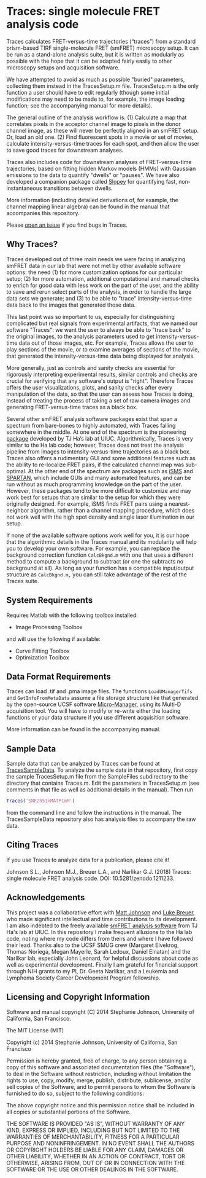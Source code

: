 # Traces: single molecule FRET analysis code

Traces calculates FRET-versus-time trajectories (“traces”) from a standard prism-based TIRF single-molecule FRET (smFRET) microscopy setup. It can be run as a stand-alone analysis suite, but it is written as modularly as possible with the hope that it can be adapted fairly easily to other microscopy setups and acquisition software.  

We have attempted to avoid as much as possible "buried" parameters, collecting them instead in the TracesSetup.m file.  TracesSetup.m is the only function a user should have to edit regularly (though some initial modifications may need to be made to, for example, the image loading function; see the accompanying manual for more details).

The general outline of the analysis workflow is: (1) Calculate a map that correlates pixels in the acceptor channel image to pixels in the donor channel image, as these will never be perfectly aligned in an smFRET setup. Or, load an old one. (2) Find fluorescent spots in a movie or set of movies, calculate intensity-versus-time traces for each spot, and then allow the user to save good traces for downstream analyses.

Traces also includes code for downstream analyses of FRET-versus-time trajectories, based on fitting hidden Markov models (HMMs) with Gaussian emissions to the data to quantify "dwells" or "pauses". We have also developed a companion package called [Slopey](https://github.com/stephlj/slopey) for quantifying fast, non-instantaneous transitions between dwells.

More information (including detailed derivations of, for example, the channel mapping linear algebra) can be found in the manual that accompanies this repository.

Please [open an issue](http://www.youtube.com/watch?v=TJlYiMp8FuY) if you find bugs in Traces. 

## Why Traces?

Traces developed out of three main needs we were facing in analyzing smFRET data in our lab that were not met by other available software options: the need (1) for more customization options for our particular setup; (2) for more automation, additional computational and manual checks to enrich for good data with less work on the part of the user, and the ability to save and rerun select parts of the analysis, in order to handle the large data sets we generate; and (3) to be able to "trace" intensity-versus-time data back to the images that generated those data. 

This last point was so important to us, especially for distinguishing complicated but real signals from experimental artifacts, that we named our software "Traces": we want the user to always be able to "trace back" to the original images, to the analysis parameters used to get intensity-versus-time data out of those images, etc. For example, Traces allows the user to play sections of the movie, or to examine averages of sections of the movie, that generated the intensity-versus-time data being displayed for analysis.

More generally, just as controls and sanity checks are essential for rigorously interpreting experimental results, similar controls and checks are crucial for verifying that any software's output is "right". Therefore Traces offers the user visualizations, plots, and sanity checks after every manipulation of the data, so that the user can assess how Traces is doing, instead of treating the process of taking a set of raw camera images and generating FRET-versus-time traces as a black box.

Several other smFRET analysis software packages exist that span a spectrum from bare-bones to highly automated, with Traces falling somewhere in the middle. At one end of the spectrum is the pioneering [package](http://cplc.illinois.edu/software/) developed by TJ Ha’s lab at UIUC. Algorithmically, Traces is very similar to the Ha lab code; however, Traces does not treat the analysis pipeline from images to intensity-versus-time trajectories as a black box. Traces also offers a rudimentary GUI and some additional features such as the ability to re-localize FRET pairs, if the calculated channel map was sub-optimal. At the other end of the spectrum are packages such as [iSMS](http://isms.au.dk/) and [SPARTAN](http://www.scottcblanchardlab.com/#!software/i7met), which include GUIs and many automated features, and can be run without as much programming knowledge on the part of the user. However, these packages tend to be more difficult to customize and may work best for setups that are similar to the setup for which they were originally designed. For example, iSMS finds FRET pairs using a nearest-neighbor algorithm, rather than a channel mapping procedure, which does not work well with the high spot density and single laser illumination in our setup. 

If none of the available software options work well for you, it is our hope that the algorithmic details in the Traces manual and its modularity will help you to develop your own software. For example, you can replace the background correction function `CalcBkgnd.m` with one that uses a different method to compute a background to subtract (or one the subtracts no background at all). As long as your function has a compatible input/output structure as `CalcBkgnd.m,` you can still take advantage of the rest of the Traces suite.

## System Requirements

Requires Matlab with the following toolbox installed:
* Image Processing Toolbox

and will use the following if available:
* Curve Fitting Toolbox
* Optimization Toolbox

## Data Format Requirements

Traces can load .tif and .pma image files. The functions `LoadUManagerTifs` and `GetInfoFromMetaData` assume a file storage structure like that generated by the open-source UCSF software [Micro-Manager](http://www.micro-manager.org), using its Multi-D acquisition tool. You will have to modify or re-write either the loading functions or your data structure if you use different acquisition software.

More information can be found in the accompanying manual.

## Sample Data

Sample data that can be analyzed by Traces can be found at [TracesSampleData](https://github.com/stephlj/TracesSampleData). To analyze the sample data in that repository, first copy the sample TracesSetup.m file from the SampleFiles subdirectory to the directory that contains Traces.m. Edit the parameters in TracesSetup.m (see comments in that file as well as additional details in the manual). Then run

```matlab
Traces('SNF2h51nMATP1mM')
```

from the command line and follow the instructions in the manual. The TracesSampleData repository also has analysis files to accompany the raw data.

## Citing Traces

If you use Traces to analyze data for a publication, please cite it!

Johnson S.L., Johnson M.J., Breuer L.A., and Narlikar G.J. (2018) Traces: single molecule FRET analysis code. DOI: 10.5281/zenodo.1211233.

## Acknowledgements

This project was a collaborative effort with [Matt Johnson](http://www.themattjohnson.com/) and [Luke Breuer](http://luke.breuer.com), who made significant intellectual and time contributions to its development.  I am also indebted to the freely available [smFRET analysis software](http://cplc.illinois.edu/software/) from TJ Ha's lab at UIUC. In this repository I make frequent allusions to the Ha lab code, noting where my code differs from theirs and where I have followed their lead. Thanks also to the UCSF SMUG crew (Margaret Elvekrog, Thomas Noriega, Megan Mayerle, Sarah Ledoux, Daniel Elnatan) and the Narlikar lab, especially John Leonard, for helpful discussions about code as well as experimental development. Finally I am grateful for financial support through NIH grants to my PI, Dr. Geeta Narlikar, and a Leukemia and Lymphoma Society Career Development Program fellowship.

## Licensing and Copyright Information

Software and manual copyright (C)  2014 Stephanie Johnson, University of California, San Francisco.

 The MIT License (MIT)
 
 Copyright (c) 2014 Stephanie Johnson, University of California, San Francisco
 
 Permission is hereby granted, free of charge, to any person obtaining a copy
 of this software and associated documentation files (the "Software"), to deal
 in the Software without restriction, including without limitation the rights
 to use, copy, modify, merge, publish, distribute, sublicense, and/or sell
 copies of the Software, and to permit persons to whom the Software is
 furnished to do so, subject to the following conditions:
 
 The above copyright notice and this permission notice shall be included in all
 copies or substantial portions of the Software.
 
 THE SOFTWARE IS PROVIDED "AS IS", WITHOUT WARRANTY OF ANY KIND, EXPRESS OR
 IMPLIED, INCLUDING BUT NOT LIMITED TO THE WARRANTIES OF MERCHANTABILITY,
 FITNESS FOR A PARTICULAR PURPOSE AND NONINFRINGEMENT. IN NO EVENT SHALL THE
 AUTHORS OR COPYRIGHT HOLDERS BE LIABLE FOR ANY CLAIM, DAMAGES OR OTHER
 LIABILITY, WHETHER IN AN ACTION OF CONTRACT, TORT OR OTHERWISE, ARISING FROM,
 OUT OF OR IN CONNECTION WITH THE SOFTWARE OR THE USE OR OTHER DEALINGS IN THE
 SOFTWARE.
